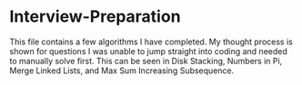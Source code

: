 # Interview-Preparation
This file contains a few algorithms I have completed. My thought process is shown for questions I was unable to jump straight into coding and needed to manually solve first. This can be seen in Disk Stacking, Numbers in Pi, Merge Linked Lists, and Max Sum Increasing Subsequence.
